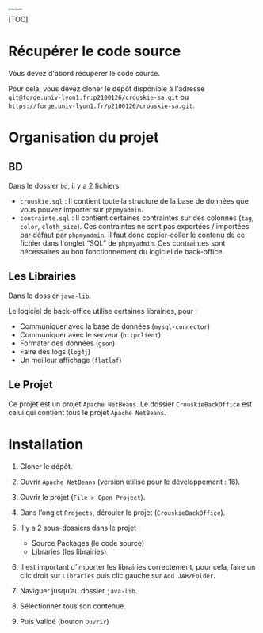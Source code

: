 <img src="https://cdn.discordapp.com/attachments/671746450861981768/1065564364230365225/logo.png" alt="Logo Crouskie" style="zoom:25%; float:left;" />

[TOC]

# Récupérer le code source

Vous devez d'abord récupérer le code source.

Pour cela, vous devez cloner le dépôt disponible à l'adresse `git@forge.univ-lyon1.fr:p2100126/crouskie-sa.git` ou `https://forge.univ-lyon1.fr/p2100126/crouskie-sa.git`.



# Organisation du projet

## BD

Dans le dossier `bd`, il y a 2 fichiers:

- `crouskie.sql` : ll contient toute la structure de la base de données que vous pouvez importer sur `phpmyadmin`. 
- `contrainte.sql` : Il contient certaines contraintes sur des colonnes (`tag`, `color`, `cloth_size`). Ces contraintes ne sont pas exportées / importées par défaut par `phpmyadmin`. Il faut donc copier-coller le contenu de ce fichier dans l'onglet “SQL” de `phpmyadmin`. Ces contraintes sont nécessaires au bon fonctionnement du logiciel de back-office.

## Les Librairies

Dans le dossier `java-lib`.

Le logiciel de back-office utilise certaines librairies, pour :

- Communiquer avec la base de données (`mysql-connector`)
- Communiquer avec le serveur (`httpclient`)
- Formater des données (`gson`)
- Faire des logs (`log4j`)
- Un meilleur affichage (`flatlaf`)

## Le Projet

Ce projet est un projet `Apache NetBeans`. Le dossier `CrouskieBackOffice` est celui qui contient tous le projet `Apache NetBeans`. 



# Installation

1. Cloner le dépôt.
2. Ouvrir `Apache NetBeans` (version utilisé pour le développement : 16). 
3. Ouvrir le projet (`File > Open Project`).
4. Dans l’onglet `Projects`,  dérouler le projet (`CrouskieBackOffice`).
5. Il y a 2 sous-dossiers dans le projet :
   - Source Packages (le code source)
   - Libraries (les librairies)

6. Il est important d'importer les librairies correctement, pour cela, faire un clic droit sur `Libraries` puis clic gauche sur `Add JAR/Folder`.
7. Naviguer jusqu’au dossier `java-lib`.
8. Sélectionner tous son contenue.
9. Puis Validé (bouton `Ouvrir`)


